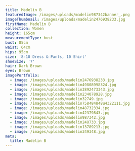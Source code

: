 ```yaml
---
title: Madelin B
featuredImage: /images/uploads/madelin987342banner_.png
imageThumbnail: /images/uploads/madelin2476938233.jpg
firstName: Madelin B
collection: Women
height: 165cm
measurementType: bust
bust: 85cm
waist: 64cm
hips: 95cm
size: '8-10 Dress & Pants, 10 Shirt'
shoeSize: '7'
hair: Dark Brown
eyes: Brown
imagePortfolio:
  - image: /images/uploads/madelin2476938233.jpg
  - image: /images/uploads/madelin49808998324.jpg
  - image: /images/uploads/madelin3892473343.jpg
  - image: /images/uploads/madelin234078928.jpg
  - image: /images/uploads/madelin32749.jpg
  - image: /images/uploads/madelin758484848u4322111.jpg
  - image: /images/uploads/madelin48732334.jpg
  - image: /images/uploads/madelin42379843.jpg
  - image: /images/uploads/madelin987342.jpg
  - image: /images/uploads/madelin248733.jpg
  - image: /images/uploads/madelin13789213.jpg
  - image: /images/uploads/madelin349348.jpg
meta:
  title: Madelin B
---
```


